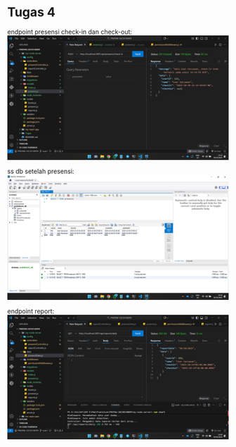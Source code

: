 # Tugas 4

endpoint presensi check-in dan check-out:
![Tampilan presensi check-in dan check-out](<endpoint check-in.png>)

ss db setelah presensi:
![Tampilan database setelah presensi](<database setelah presensi check-in dan check-out.png>)

endpoint report:
![Tampilan endpoint report](<endpoint report-1.png>)
